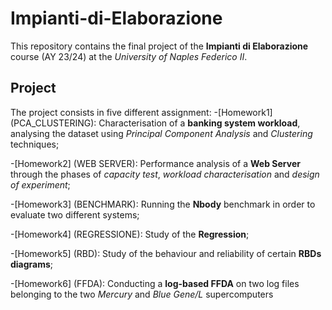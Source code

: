 # Impianti-di-Elaborazione
This repository contains the final project of the **Impianti di Elaborazione** course (AY 23/24) at the *University of Naples Federico II*.

## Project
The project consists in five different assignment:
-[Homework1] (PCA_CLUSTERING): Characterisation of a **banking system workload**, analysing the dataset using *Principal Component Analysis* and *Clustering* techniques;

-[Homework2] (WEB SERVER): Performance analysis of a **Web Server** through the phases of *capacity test*, *workload characterisation* and *design of experiment*;

-[Homework3] (BENCHMARK): Running the **Nbody** benchmark in order to evaluate two different systems;

-[Homework4] (REGRESSIONE): Study of the **Regression**;

-[Homework5] (RBD): Study of the behaviour and reliability of certain **RBDs diagrams**;

-[Homework6] (FFDA): Conducting a **log-based FFDA** on two log files belonging to the two *Mercury* and *Blue Gene/L* supercomputers
